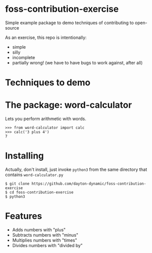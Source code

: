 # foss-contribution-exercise

Simple example package to demo techniques of contributing to open-source

As an exercise, this repo is intentionally:

- simple
- silly 
- incomplete
- partially wrong!  (we have to have bugs to work against, after all)

# Techniques to demo 

# The package: word-calculator 

Lets you perform arithmetic with words.

    >>> from word-calculator import calc
    >>> calc('3 plus 4')
    7

# Installing 
  
Actually, don't install, just invoke `python3` from the same directory that 
contains `word-calculator.py`

    $ git clone https://github.com/dayton-dynamic/foss-contribution-exercise
    $ cd foss-contribution-exercise
    $ python3


# Features 

- Adds numbers with "plus" 
- Subtracts numbers with "minus"
- Multiplies numbers with "times"
- Divides numbers with "divided by"

